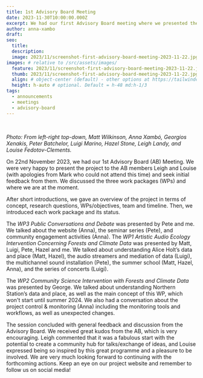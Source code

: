 ```yaml
---
title: 1st Advisory Board Meeting
date: 2023-11-30T10:00:00.000Z
excerpt: We had our first Advisory Board meeting where we presented the project to the Advisory Board and sought initial feedback.
author: anna-xambo
draft:
seo:
  title:
  description:
  image: 2023/11/screenshot-first-advisory-board-meeting-2023-11-22.jpg
images: # relative to /src/assets/images/
  feature: 2023/11/screenshot-first-advisory-board-meeting-2023-11-22.jpg
  thumb: 2023/11/screenshot-first-advisory-board-meeting-2023-11-22.jpg
  align: # object-center (default) - other options at https://tailwindcss.com/docs/object-position
  height: h-auto # optional. Default = h-48 md:h-1/3
tags:
  - announcements
  - meetings
  - advisory-board
---
```


<br />

*Photo: From left-right top-down, Matt Wilkinson, Anna Xambó, Georgios Xenakis, Peter Batchelor, Luigi Marino, Hazel Stone, Leigh Landy, and Louise Fedotov-Clements.*

On 22nd November 2023, we had our 1st Advisory Board (AB) Meeting. We were very happy to present the project to the AB members Leigh and Louise (with apologies from Mark who could not attend this time) and seek initial feedback from them. We discussed the three work packages (WPs) and where we are at the moment.

After short introductions, we gave an overview of the project in terms of concept, research questions, WPs/objectives, team and timeline. Then, we introduced each work package and its status.

The *WP3 Public Conversations and Debate* was presented by Pete and me. We talked about the website (Anna), the seminar series (Pete), and community engagement activities (Anna). The *WP1 Artistic Audio Ecology Intervention Concerning Forests and Climate Data* was presented by Matt, Luigi, Pete, Hazel and me. We talked about understanding Alice Holt’s data and place (Matt, Hazel), the audio streamers and mediation of data (Luigi), the multichannel sound installation (Pete), the summer school (Matt, Hazel, Anna), and the series of concerts (Luigi).

The *WP2 Community Science Intervention with Forests and Climate Data* was presented by George. We talked about understanding Northern Station’s data and place, as well as the main concept of this WP, which won't start until summer 2024. We also had a conversation about the project control & monitoring (Anna) including the monitoring tools and workflows, as well as unexpected changes.

The session concluded with general feedback and discussion from the Advisory Board. We received great kudos from the AB, which is very encouraging. Leigh commented that it was a fabulous start with the potential to create a community hub for talks/exchange of ideas, and Louise expressed being so inspired by this great programme and a pleasure to be involved. We are very much looking forward to continuing with the forthcoming actions. Keep an eye on our project website and remember to follow us on social media!
